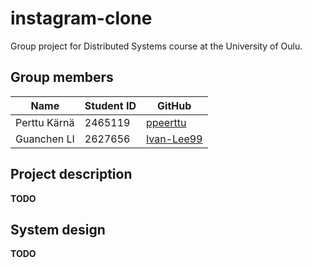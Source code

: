 # instagram-clone

Group project for Distributed Systems course at the University of Oulu.

## Group members

| Name                            | Student ID      | GitHub                                          |
|---------------------------------|-----------------|-------------------------------------------------|
| Perttu Kärnä                    | 2465119         | [ppeerttu](https://github.com/ppeerttu)         |
| Guanchen LI                     | 2627656         | [Ivan-Lee99](https://github.com/Ivan-Lee99)     |

## Project description

**TODO**

## System design

**TODO**
